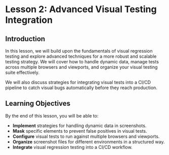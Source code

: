 # Lesson 2: Advanced Visual Testing Integration

## Introduction

In this lesson, we will build upon the fundamentals of visual regression testing and explore advanced techniques for a more robust and scalable testing strategy. We will cover how to handle dynamic data, manage tests across multiple browsers and viewports, and organize your visual testing suite effectively.

We will also discuss strategies for integrating visual tests into a CI/CD pipeline to catch visual bugs automatically before they reach production.

## Learning Objectives

By the end of this lesson, you will be able to:

- **Implement** strategies for handling dynamic data in screenshots.
- **Mask** specific elements to prevent false positives in visual tests.
- **Configure** visual tests to run against multiple browsers and viewports.
- **Organize** screenshot files for different environments in a structured way.
- **Integrate** visual regression testing into a CI/CD workflow.